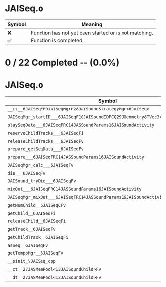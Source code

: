 # JAISeq.o
| Symbol | Meaning 
| ------------- | ------------- 
| :x: | Function has not yet been started or is not matching. 
| :white_check_mark: | Function is completed. 


# 0 / 22 Completed -- (0.0%)
# JAISeq.o
| Symbol | Decompiled? |
| ------------- | ------------- |
| `__ct__6JAISeqFP9JAISeqMgrP28JAISoundStrategyMgr<6JAISeq>` | :x: |
| `JAISeqMgr_startID___6JAISeqF10JAISoundIDPCQ29JGeometry8TVec3<f>P11JAIAudienceii` | :x: |
| `playSeqData___6JAISeqFRC14JASSoundParams16JAISoundActivity` | :x: |
| `reserveChildTracks___6JAISeqFi` | :x: |
| `releaseChildTracks___6JAISeqFv` | :x: |
| `prepare_getSeqData___6JAISeqFv` | :x: |
| `prepare___6JAISeqFRC14JASSoundParams16JAISoundActivity` | :x: |
| `JAISeqMgr_calc___6JAISeqFv` | :x: |
| `die___6JAISeqFv` | :x: |
| `JAISound_tryDie___6JAISeqFv` | :x: |
| `mixOut___6JAISeqFRC14JASSoundParams16JAISoundActivity` | :x: |
| `JAISeqMgr_mixOut___6JAISeqFRC14JASSoundParams16JAISoundActivity` | :x: |
| `getNumChild__6JAISeqCFv` | :x: |
| `getChild__6JAISeqFi` | :x: |
| `releaseChild__6JAISeqFi` | :x: |
| `getTrack__6JAISeqFv` | :x: |
| `getChildTrack__6JAISeqFi` | :x: |
| `asSeq__6JAISeqFv` | :x: |
| `getTempoMgr__6JAISeqFv` | :x: |
| `__sinit_\JAISeq_cpp` | :x: |
| `__ct__27JASMemPool<13JAISoundChild>Fv` | :x: |
| `__dt__27JASMemPool<13JAISoundChild>Fv` | :x: |
